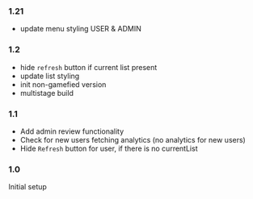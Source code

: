### 1.21
* update menu styling USER & ADMIN
### 1.2
* hide `refresh` button if current list present
* update list styling
* init non-gamefied version
* multistage build 
### 1.1 
* Add admin review functionality
* Check for new users fetching analytics (no analytics for new users)
* Hide `Refresh` button for user, if there is no currentList 
### 1.0 
Initial setup
